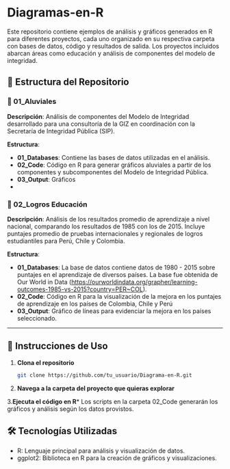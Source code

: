 # Diagramas-en-R
Este repositorio contiene ejemplos de análisis y gráficos generados en R para diferentes proyectos, cada uno organizado en su respectiva carpeta con bases de datos, código y resultados de salida. Los proyectos incluidos abarcan áreas como educación y análisis de componentes del modelo de integridad.

## 📁 Estructura del Repositorio

### 🔹 01_Aluviales

**Descripción**: Análisis de componentes del Modelo de Integridad desarrollado para una consultoría de la GIZ en coordinación con la Secretaría de Integridad Pública (SIP).

**Estructura**:
- **01_Databases**: Contiene las bases de datos utilizadas en el análisis.
- **02_Code**: Código en R para generar gráficos aluviales a partir de los componentes y subcomponentes del Modelo de Integridad Pública.
- **03_Output**: Gráficos
- 
### 🔹 02_Logros Educación

**Descripción**: Análisis de los resultados promedio de aprendizaje a nivel nacional, comparando los resultados de 1985 con los de 2015. Incluye puntajes promedio de pruebas internacionales y regionales de logros estudiantiles para Perú, Chile y Colombia.

**Estructura**:
- **01_Databases**: La base de datos contiene datos de 1980 - 2015 sobre puntajes en el aprendizaje de diversos países. La base fue obtenida de Our World in Data (https://ourworldindata.org/grapher/learning-outcomes-1985-vs-2015?country=PER~COL).
- **02_Code**: Código en R para la visualización de la mejora en los puntajes de aprendizaje en los países de Colombia, Chile y Perú
- **03_Output**: Gráfico de líneas para evidenciar la mejora en los países seleccionado. 

---

## 🚀 Instrucciones de Uso

1. **Clona el repositorio**  
   ```bash
   git clone https://github.com/tu_usuario/Diagrama-en-R.git
   
2. **Navega a la carpeta del proyecto que quieras explorar**
   
3.**Ejecuta el código en R***
Los scripts en la carpeta 02_Code generarán los gráficos y análisis según los datos provistos.

## 🛠️ Tecnologías Utilizadas
- R: Lenguaje principal para análisis y visualización de datos.
- ggplot2: Biblioteca en R para la creación de gráficos y visualizaciones.


